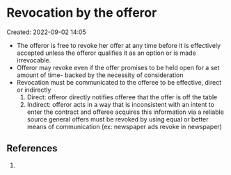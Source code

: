# Revocation by the offeror
Created: 2022-09-02 14:05

- The offeror is free to revoke her offer at any time before it is effectively accepted unless the offeror qualifies it as an option or is made irrevocable. 
- Offeror may revoke even if the offer promises to be held open for a set amount of time- backed by the necessity of consideration 
- Revocation must be communicated to the offeree to be effective, direct or indirectly
	1. Direct: offeror directly notifies offeree that the offer is off the table
	2. Indirect: offeror acts in a way that is inconsistent with an intent to enter the contract and offeree acquires this information via a reliable source
general offers must be revoked by using equal or better means of communication (ex: newspaper ads revoke in newspaper)

## References

1. 